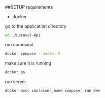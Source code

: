 ##SETUP
requirements 
 - docker

go to the application directory 
```bash
cd ./Laravel-Api
```
run command 
```bash
docker compose --build -d 
```
make sure it is running
```bash
docker ps
```
run server
```bash
docker exec container_name composer run dev
```

